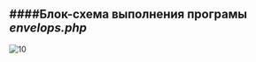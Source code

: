 ####Блок-схема выполнения програмы ***envelops.php***
---------------
![10](http://ipic.su/img/img7/fs/B-S_chai.1481812435.jpg)